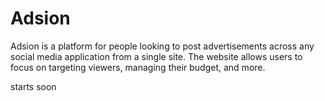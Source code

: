 # Adsion
Adsion is a platform for people looking to post advertisements across any social media application from a single site. The website allows users to focus on targeting viewers, managing their budget, and more.

starts soon
